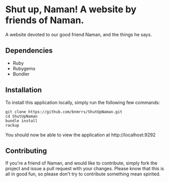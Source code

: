 Shut up, Naman! A website by friends of Naman.
============================================
A website devoted to our good friend Naman, and the things he says.

Dependencies
------------
* Ruby
* Rubygems
* Bundler

Installation
------------
To install this application locally, simply run the following few commands:

	git clone https://github.com/bnmrrs/ShutUpNaman.git
	cd ShutUpNaman
	bundle install
	rackup

You should now be able to view the application at http://localhost:9292

Contributing
------------
If you're a friend of Naman, and would like to contribute, simply fork the project and issue a pull request with your changes. Please know that this is all in good fun, so please don't try to contribute something mean spirited.
